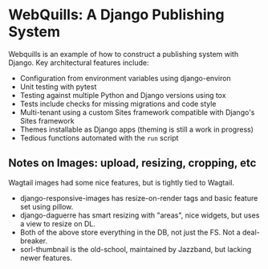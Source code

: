 # WebQuills: A Django Publishing System

Webquills is an example of how to construct a publishing system with Django. Key architectural features include:

- Configuration from environment variables using django-environ
- Unit testing with pytest
- Testing against multiple Python and Django versions using tox
- Tests include checks for missing migrations and code style
- Multi-tenant using a custom Sites framework compatible with Django's Sites framework
- Themes installable as Django apps (theming is still a work in progress)
- Tedious functions automated with the `run` script

## Notes on Images: upload, resizing, cropping, etc

Wagtail images had some nice features, but is tightly tied to Wagtail.

- django-responsive-images has resize-on-render tags and basic feature set using pillow.
- django-daguerre has smart resizing with "areas", nice widgets, but uses a view to resize on DL.
- Both of the above store everything in the DB, not just the FS. Not a deal-breaker.
- sorl-thumbnail is the old-school, maintained by Jazzband, but lacking newer features.
